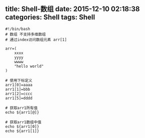 title: Shell-数组
date: 2015-12-10 02:18:38
categories: Shell
tags: Shell
---

	#!/bin/bash
	# 数组 不支持多维数组
	# 通过index访问数组元素 arr[1]

	arr=(
		xxxx
		yyyy
		wwww
		"hello world"
	)

	# 使用下标定义
	arr1[0]=aaaa
	arr1[1]=bbb
	arr1[2]=cccc
	arr1[5]=dddd

	# 获取arr1所有值
	echo ${arr1[@]}

	# 获取arr1数组中值
	echo ${arr1[0]}
	echo ${arr1[1]}

